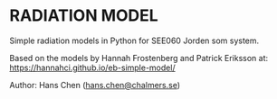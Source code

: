 # RADIATION MODEL

Simple radiation models in Python for SEE060 Jorden som system.

Based on the models by Hannah Frostenberg and Patrick Eriksson at:
https://hannahci.github.io/eb-simple-model/

Author: Hans Chen (hans.chen@chalmers.se)
